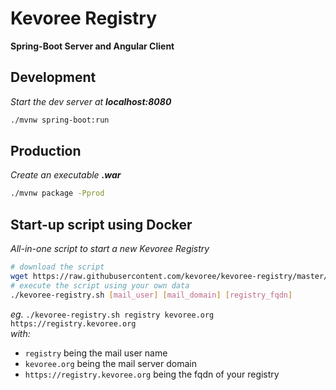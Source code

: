 Kevoree Registry
==========================
**Spring-Boot Server and Angular Client**


## Development
*Start the dev server at **localhost:8080***
``` bash
./mvnw spring-boot:run
```

## Production
*Create an executable **.war***
``` bash
./mvnw package -Pprod
```

## Start-up script using Docker
*All-in-one script to start a new Kevoree Registry*
``` bash
# download the script
wget https://raw.githubusercontent.com/kevoree/kevoree-registry/master/src/main/docker/kevoree-registry.sh
# execute the script using your own data
./kevoree-registry.sh [mail_user] [mail_domain] [registry_fqdn]
```
*eg.* `./kevoree-registry.sh registry kevoree.org https://registry.kevoree.org`  
*with:*
 - `registry` being the mail user name
 - `kevoree.org` being the mail server domain
 - `https://registry.kevoree.org` being the fqdn of your registry
